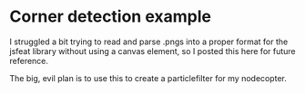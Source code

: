 Corner detection example
========================

I struggled a bit trying to read and parse .pngs into a proper format for the
jsfeat library without using a canvas element, so I posted this here for future
reference.

The big, evil plan is to use this to create a particlefilter for my nodecopter.

